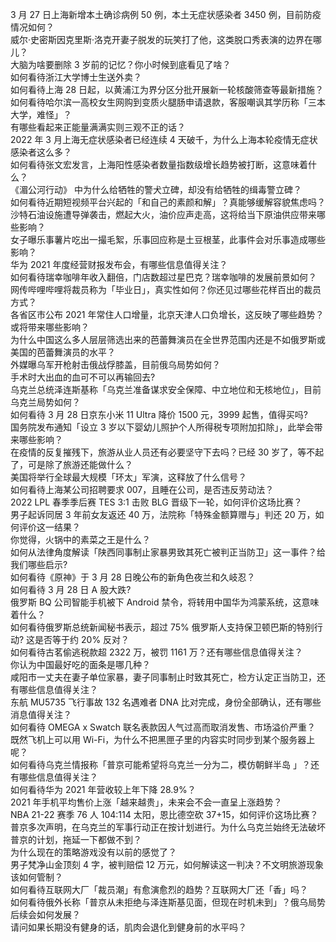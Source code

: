 3 月 27 日上海新增本土确诊病例 50 例，本土无症状感染者 3450 例，目前防疫情况如何？  
威尔·史密斯因克里斯·洛克开妻子脱发的玩笑打了他，这类脱口秀表演的边界在哪儿？  
大脑为啥要删除 3 岁前的记忆？你小时候到底看见了啥？  
如何看待浙江大学博士生送外卖？  
如何看待上海 28 日起，以黄浦江为界分区分批开展新一轮核酸筛查等最新措施？  
如何看待哈尔滨一高校女生网购到变质火腿肠申请退款，客服嘲讽其学历称「三本大学，难怪」？  
有哪些看起来正能量满满实则三观不正的话？  
2022 年 3 月上海无症状感染者已经连续 4 天破千，为什么上海本轮疫情无症状感染者这么多？  
如何看待张文宏发言，上海阳性感染者数量指数级增长趋势被打断，这意味着什么？  
《湄公河行动》 中为什么给牺牲的警犬立碑，却没有给牺牲的缉毒警立碑？  
如何看待近期短视频平台兴起的「和自己的素颜和解」？真能够缓解容貌焦虑吗？  
沙特石油设施遭导弹袭击，燃起大火，油价应声走高，这将给当下原油供应带来哪些影响？  
女子曝乐事薯片吃出一撮毛絮，乐事回应称是土豆根茎，此事件会对乐事造成哪些影响？  
华为 2021 年度经营财报发布会，有哪些信息值得关注？  
如何看待瑞幸咖啡年收入翻倍，门店数超过星巴克？瑞幸咖啡的发展前景如何？  
网传哔哩哔哩将裁员称为「毕业日」，真实性如何？你还见过哪些花样百出的裁员方式？  
各省区市公布 2021 年常住人口增量，北京天津人口负增长，这反映了哪些趋势？或将带来哪些影响？  
为什么中国这么多人层层筛选出来的芭蕾舞演员在全世界范围内还是不如俄罗斯或美国的芭蕾舞演员的水平？  
外媒曝乌军开枪射击俄战俘膝盖，目前俄乌局势如何？  
手术时大出血的血可不可以再输回去?  
乌克兰总统泽连斯基称「乌克兰准备谋求安全保障、中立地位和无核地位」，目前乌克兰局势如何？  
如何看待 3 月 28 日京东小米 11 Ultra 降价 1500 元，3999 起售，值得买吗?  
国务院发布通知「设立 3 岁以下婴幼儿照护个人所得税专项附加扣除」，此举会带来哪些影响？  
在疫情的反复摧残下，旅游从业人员还有必要坚守下去吗？已经 30 岁了，等不起了，可是除了旅游还能做什么？  
美国将举行全球最大规模「环太」军演，这释放了什么信号？  
如何看待上海某公司招聘要求 007，且睡在公司，是否违反劳动法？  
2022 LPL 春季季后赛 TES 3:1 击败 BLG 晋级下一轮，如何评价这场比赛？  
男子起诉同居 3 年前女友返还 40 万，法院称「特殊金额算赠与」判还 20 万，如何评价这一结果？  
你觉得，火锅中的素菜之王是什么？  
如何从法律角度解读「陕西同事制止家暴男致其死亡被判正当防卫」这一事件？给我们哪些启示?  
如何看待《原神》于 3 月 28 日晚公布的新角色夜兰和久岐忍？  
如何看待 3 月 28 日 A 股大跌?  
俄罗斯 BQ 公司智能手机被下 Android 禁令，将转用中国华为鸿蒙系统，这意味着什么？  
如何看待俄罗斯总统新闻秘书表示，超过 75% 俄罗斯人支持保卫顿巴斯的特别行动? 这是否等于约 20% 反对？  
如何看待古茗偷逃税款超 2322 万，被罚 1161 万？还有哪些信息值得关注？  
你认为中国最好吃的面条是哪几种？  
咸阳市一丈夫在妻子单位家暴，妻子同事制止时致其死亡，检方认定正当防卫，还有哪些信息值得关注？  
东航 MU5735 飞行事故 132 名遇难者 DNA 比对完成，身份全部确认，还有哪些消息值得关注？  
如何看待 OMEGA x Swatch 联名表款因人气过高而取消发售、市场溢价严重？  
既然飞机上可以用 Wi-Fi，为什么不把黑匣子里的内容实时同步到某个服务器上呢？  
如何看待乌克兰情报称「普京可能希望将乌克兰一分为二，模仿朝鲜半岛 」？还有哪些信息值得关注？  
如何看待华为 2021 年营收较上年下降 28.9%？  
2021 年手机平均售价上涨「越来越贵」，未来会不会一直呈上涨趋势？  
NBA 21-22 赛季 76 人 104:114 太阳，恩比德空砍 37+15，如何评价这场比赛？  
普京多次声明，在乌克兰的军事行动正在按计划进行。为什么乌克兰始终无法破坏普京的计划，拖延一下都做不到？  
为什么现在的策略游戏没有以前的感觉了？  
男子梵净山金顶刻 4 字，被判赔偿 12 万元，如何解读这一判决？不文明旅游现象该如何管制？  
如何看待互联网大厂「裁员潮」有愈演愈烈的趋势？互联网大厂还「香」吗？  
如何看待俄外长称「普京从未拒绝与泽连斯基见面，但现在时机未到」？俄乌局势后续会如何发展？  
请问如果长期没有健身的话，肌肉会退化到健身前的水平吗？  

